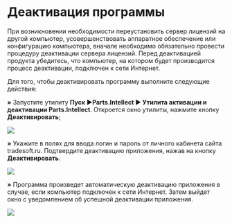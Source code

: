 # Деактивация программы

При возникновении необходимости переустановить сервер лицензий на другой компьютер, усовершенствовать аппаратное обеспечение или конфигурацию компьютера, вначале необходимо обязательно провести процедуру деактивации сервера лицензий. Перед деактивацией продукта убедитесь, что компьютер, на котором будет производится процесс деактивации, подключен к сети Интернет.

Для того, чтобы деактивировать программу выполните следующие действия:

**»** Запустите утилиту **Пуск ►Parts.Intellect ► Утилита активации и деактивации Parts.Intellect**. Откроется окно утилиты, нажмите кнопку **Деактивировать**;

![](Aspose.Words.6f13226c-9016-4dda-be57-653ed66d987a.023.png)

**»** Укажите в полях для ввода логин и пароль от личного кабинета сайта tradesoft.ru. Подтвердите деактивацию приложения, нажав на кнопку **Деактивировать**.

![](Aspose.Words.6f13226c-9016-4dda-be57-653ed66d987a.024.png)

**»** Программа произведет автоматическую деактивацию приложения в случае, если компьютер подключен к сети Интернет. Затем выйдет окно с уведомлением об успешной деактивации приложения.

![](Aspose.Words.6f13226c-9016-4dda-be57-653ed66d987a.025.png)